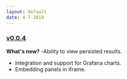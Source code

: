 ```yaml
---
layout: default
date: 4-7-2019
---
```


### [v0.0.4](https://github.com/layer5io/meshery/releases/tag/v0.0.4)

**What's new?**
-Ability to view persisted results.

- Integration and support for Grafana charts.
- Embedding panels in iframe.

